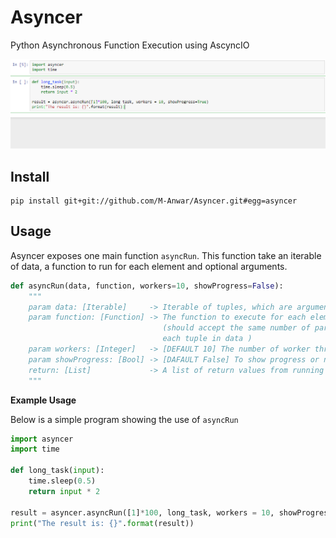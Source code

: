 # Asyncer
Python Asynchronous Function Execution using AscyncIO

![alt text](res/asyncer_main.gif "Logo Title Text 1")

## Install
```
pip install git+git://github.com/M-Anwar/Asyncer.git#egg=asyncer
```

## Usage
Asyncer exposes one main function `asyncRun`. This function take an iterable of data, a function to run for each element and optional arguments.

```python
def asyncRun(data, function, workers=10, showProgress=False):
    """
    param data: [Iterable]     -> Iterable of tuples, which are arguments to your function
    param function: [Function] -> The function to execute for each element in data 
                                  (should accept the same number of parameters as the length of 
                                  each tuple in data )
    param workers: [Integer]   -> [DEFAULT 10] The number of worker threads to use 
    param showProgress: [Bool] -> [DAFAULT False] To show progress or not (requires tqdm)
    return: [List]             -> A list of return values from running function on each element of data.
    """
```

**Example Usage**

Below is a simple program showing the use of `asyncRun`

```Python
import asyncer
import time

def long_task(input):
    time.sleep(0.5)
    return input * 2

result = asyncer.asyncRun([1]*100, long_task, workers = 10, showProgress=True)
print("The result is: {}".format(result))
```